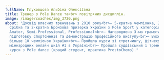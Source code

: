 ```yaml
---
fullName: Глуховцова Альбіна Олексіївна
title: Тренер з Pole Dance та<br> повітряних дисциплін.
image: /image/coaches/img_3720.png
about: "Досвід власних тренувань з 2010 року<br>– 5-кратна чемпіонка, 2-кратна
  Срібна та 2-кратна Бронзова призерка України з Pole Sport у категоріях:
  Amator, Semi-Professional, Professional<br>– Нагороджена 3-ма грамотами за
  підготовку спортсменів та демонстрацію професійного виступу<br>– Виховала
  більше 10 чемпіонок України<br>– Пройшла курси зі стретчингу, фітнесу від
  міжнародних онлайн шкіл #1 в Україні<br>– Пройшла суддівський і тренерський
  курси з Pole dance (кращий студент, практика ProstoChemp)."
---
```

